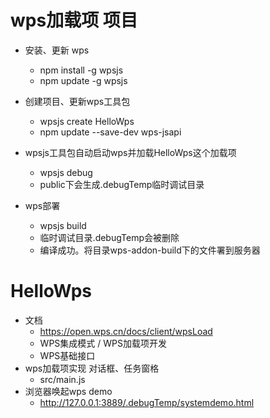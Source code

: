 # wps加载项 项目

- 安装、更新 wps
    - npm install -g wpsjs
    - npm update -g wpsjs

- 创建项目、更新wps工具包
    - wpsjs create HelloWps 
    - npm update --save-dev wps-jsapi

- wpsjs工具包自动启动wps并加载HelloWps这个加载项
    - wpsjs debug
    - public下会生成.debugTemp临时调试目录

- wps部署
    - wpsjs build
    - 临时调试目录.debugTemp会被删除
    - 编译成功。将目录wps-addon-build下的文件署到服务器

# HelloWps
- 文档
    - https://open.wps.cn/docs/client/wpsLoad
    - WPS集成模式 / WPS加载项开发
    - WPS基础接口
- wps加载项实现 对话框、任务窗格
    - src/main.js
- 浏览器唤起wps demo
    - http://127.0.0.1:3889/.debugTemp/systemdemo.html